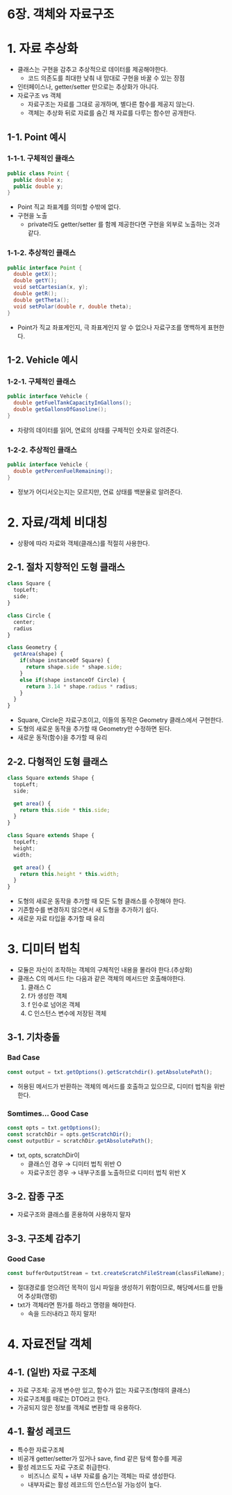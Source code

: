 # 6장. 객체와 자료구조

# 1. 자료 추상화

- 클래스는 구현을 감추고 추상적으로 데이터를 제공해야한다.
    - 코드 의존도를 최대한 낮춰 내 맘대로 구현을 바꿀 수 있는 장점
- 인터페이스나, getter/setter 만으로는 추상화가 아니다.
- 자료구조 vs 객체
    - 자료구조는 자료를 그대로 공개하며, 별다른 함수를 제공지 않는다.
    - 객체는 추상화 뒤로 자료를 숨긴 채 자료를 다루는 함수만 공개한다.

## 1-1. Point 예시

### 1-1-1. 구체적인 클래스

```java
public class Point {
  public double x;
  public double y;
}
```

- Point 직교 좌표계를 의미할 수밖에 없다.
- 구현을 노출
    - private라도 getter/setter 를 함께 제공한다면 구현을 외부로 노출하는 것과 같다.

### 1-1-2. 추상적인 클래스

```java
public interface Point {
  double getX();
  double getY();
  void setCartesian(x, y);
  double getR();
  double getTheta();
  void setPolar(double r, double theta);
}
```

- Point가 직교 좌표계인지, 극 좌표계인지 알 수 없으나 자료구조를 명백하게 표현한다.

## 1-2. Vehicle 예시

### 1-2-1. 구체적인 클래스

```java
public interface Vehicle {
  double getFuelTankCapacityInGallons();
  double getGallonsOfGasoline();
}
```

- 차량의 데이터를 읽어, 연료의 상태를 구체적인 숫자로 알려준다.

### 1-2-2. 추상적인 클래스

```java
public interface Vehicle {
  double getPercenFuelRemaining();
}
```

- 정보가 어디서오는지는 모르지만, 연료 상태를 백분율로 알려준다.

# 2. 자료/객체 비대칭

- 상황에 따라 자료와 객체(클래스)를 적절히 사용한다.

## 2-1. 절차 지향적인 도형 클래스

```jsx
class Square {
  topLeft;
  side;
}

class Circle {
  center;
  radius
}

class Geometry {
  getArea(shape) {
    if(shape instanceOf Square) {
      return shape.side * shape.side;
    }
    else if(shape instanceOf Circle) {
      return 3.14 * shape.radius * radius;
    }
  }
}
```

- Square, Circle은 자료구조이고, 이들의 동작은 Geometry 클래스에서 구현한다.
- 도형의 새로운 동작을 추가할 때 Geometry만 수정하면 된다.
- 새로운 동작(함수)을 추가할 때 유리

## 2-2. 다형적인 도형 클래스

```jsx
class Square extends Shape {
  topLeft;
  side;

  get area() {
    return this.side * this.side;
  }
}

class Square extends Shape {
  topLeft;
  height;
  width;

  get area() {
    return this.height * this.width;
  }
}
```

- 도형의 새로운 동작을 추가할 때 모든 도형 클래스를 수정해야 한다.
- 기존함수를 변경하지 않으면서 새 도형을 추가하기 쉽다.
- 새로운 자료 타입을 추가할 때 유리

# 3. 디미터 법칙

- 모듈은 자신이 조작하는 객체의 구체적인 내용을 몰라야 한다.(추상화)
- 클래스 C의 메서드 f는 다음과 같은 객체의 메서드만 호출해야한다.
    1. 클래스 C
    2. f가 생성한 객체
    3. f 인수로 넘어온 객체
    4. C 인스턴스 변수에 저장된 객체

## 3-1. 기차충돌

### Bad Case

```jsx
const output = txt.getOptions().getScratchdir().getAbsolutePath();
```

- 허용된 메서드가 반환하는 객체의 메서드를 호출하고 있으므로, 디미터 법칙을 위반한다.

### Somtimes… Good Case

```jsx
const opts = txt.getOptions();
const scratchDir = opts.getScratchDir();
const outputDir = scratchDir.getAbsolutePath();
```

- txt, opts, scratchDir이
    - 클래스인 경우 → 디미터 법칙 위반 O
    - 자료구조인 경우 → 내부구조를 노출하므로 디미터 법칙 위반 X

## 3-2. 잡종 구조

- 자료구조와 클래스를 혼용하여 사용하지 말자

## 3-3. 구조체 감추기

### Good Case

```jsx
const bufferOutputStream = txt.createScratchFileStream(classFileName);
```

- 절대경로를 얻으려던 목적이 임시 파일을 생성하기 위함이므로, 해당메서드를 만들어 추상화(명령)
- txt가 객체라면 뭔가를 하라고 명령을 해야한다.
    - 속을 드러내라고 하지 말자!

# 4. 자료전달 객체

## 4-1. (일반) 자료 구조체

- 자료 구조체: 공개 변수만 있고, 함수가 없는 자료구조(형태의 클래스)
- 자료구조체를 때로는 DTO라고 한다.
- 가공되지 않은 정보를 객체로 변환할 때 유용하다.

## 4-1. 활성 레코드

- 특수한 자료구조체
- 비공개 getter/setter가 있거나 save, find 같은 탐색 함수를 제공
- 활성 레코드도 자료 구조로 취급한다.
    - 비즈니스 로직 + 내부 자료를 숨기는 객체는 따로 생성한다.
    - 내부자료는 활성 레코드의 인스턴스일 가능성이 높다.
